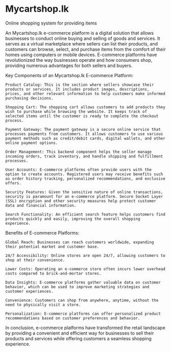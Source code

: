# Mycartshop.lk
Online shopping system for providing items 

An Mycartshop.lk e-commerce platform is a digital solution that allows businesses to conduct online buying and selling of goods and services. It serves as a virtual marketplace where sellers can list their products, and customers can browse, select, and purchase items from the comfort of their homes using computers or mobile devices. E-commerce platforms have revolutionized the way businesses operate and how consumers shop, providing numerous advantages for both sellers and buyers.

Key Components of an Mycartshop.lk E-commerce Platform:

    Product Catalog: This is the section where sellers showcase their products or services. It includes product images, descriptions, prices, and other relevant information to help customers make informed purchasing decisions.

    Shopping Cart: The shopping cart allows customers to add products they wish to purchase while browsing the website. It keeps track of selected items until the customer is ready to complete the checkout process.

    Payment Gateway: The payment gateway is a secure online service that processes payments from customers. It allows customers to use various payment methods such as credit/debit cards, digital wallets, and other online payment options.

    Order Management: This backend component helps the seller manage incoming orders, track inventory, and handle shipping and fulfillment processes.

    User Accounts: E-commerce platforms often provide users with the option to create accounts. Registered users may receive benefits such as order history tracking, personalized recommendations, and exclusive offers.

    Security Features: Given the sensitive nature of online transactions, security is paramount for an e-commerce platform. Secure Socket Layer (SSL) encryption and other security measures help protect customer data and financial information.

    Search Functionality: An efficient search feature helps customers find products quickly and easily, improving the overall shopping experience.

Benefits of E-commerce Platforms:

    Global Reach: Businesses can reach customers worldwide, expanding their potential market and customer base.

    24/7 Accessibility: Online stores are open 24/7, allowing customers to shop at their convenience.

    Lower Costs: Operating an e-commerce store often incurs lower overhead costs compared to brick-and-mortar stores.

    Data Insights: E-commerce platforms gather valuable data on customer behavior, which can be used to improve marketing strategies and customer experiences.

    Convenience: Customers can shop from anywhere, anytime, without the need to physically visit a store.

    Personalization: E-commerce platforms can offer personalized product recommendations based on customer preferences and behavior.

In conclusion, e-commerce platforms have transformed the retail landscape by providing a convenient and efficient way for businesses to sell their products and services while offering customers a seamless shopping experience.
